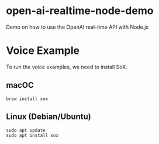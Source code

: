 # open-ai-realtime-node-demo
Demo on how to use the OpenAI real-time API with Node.js

# Voice Example

To run the voice examples, we need to install SoX.

## macOC

```
brew install sox
```

## Linux (Debian/Ubuntu)

```
sudo apt update
sudo apt install sox
```
